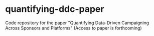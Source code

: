 # quantifying-ddc-paper
Code repository for the paper "Quantifying Data-Driven Campaigning Across Sponsors and Platforms" (Access to paper is forthcoming)
